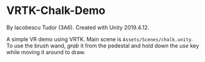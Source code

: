 # VRTK-Chalk-Demo

By Iacobescu Tudor (3A6). Created with Unity 2019.4.12.

A simple VR demo using VRTK. Main scene is `Assets/Scenes/chalk.unity`. To use the brush wand, *grab* it from the pedestal and hold down the *use* key while moving it around to draw.
